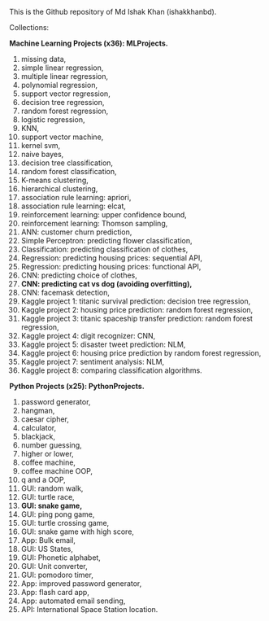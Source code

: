 This is the Github repository of Md Ishak Khan (ishakkhanbd). 

Collections:

**Machine Learning Projects (x36): MLProjects.**

1. missing data,
2. simple linear regression,
3. multiple linear regression,
4. polynomial regression,
5. support vector regression,
6. decision tree regression,
7. random forest regression,
8. logistic regression,
9. KNN,
10. support vector machine,
11. kernel svm,
12. naive bayes,
13. decision tree classification,
14. random forest classification,
15. K-means clustering,
16. hierarchical clustering,
17. association rule learning: apriori,
18. association rule learning: elcat,
19. reinforcement learning: upper confidence bound,
20. reinforcement learning: Thomson sampling,
21. ANN: customer churn prediction,
22. Simple Perceptron: predicting flower classification,
23. Classification: predicting classification of clothes,
24. Regression: predicting housing prices: sequential API,
25. Regression: predicting housing prices: functional API,
26. CNN: predicting choice of clothes,
27. **CNN: predicting cat vs dog (avoiding overfitting),**
28. CNN: facemask detection,
29. Kaggle project 1: titanic survival prediction: decision tree regression,
30. Kaggle project 2: housing price prediction: random forest regression,
31. Kaggle project 3: titanic spaceship transfer prediction: random forest regression,
32. Kaggle project 4: digit recognizer: CNN,
33. Kaggle project 5: disaster tweet prediction: NLM,
34. Kaggle project 6: housing price prediction by random forest regression,
35. Kaggle project 7: sentiment analysis: NLM,
36. Kaggle project 8: comparing classification algorithms. 



**Python Projects (x25): PythonProjects.**

1. password generator,
2. hangman,
3. caesar cipher,
4. calculator,
5. blackjack,
6. number guessing,
7. higher or lower,
8. coffee machine,
9. coffee machine OOP,
10. q and a OOP,
11. GUI: random walk,
12. GUI: turtle race,
13. **GUI: snake game,**
14. GUI: ping pong game,
15. GUI: turtle crossing game,
16. GUI: snake game with high score,
17. App: Bulk email,
18. GUI: US States,
19. GUI: Phonetic alphabet,
20. GUI: Unit converter,
21. GUI: pomodoro timer,
22. App: improved password generator,
23. App: flash card app,
24. App: automated email sending,
25. API: International Space Station location.
   




